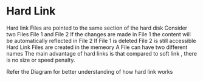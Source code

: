 # Hard Link 
Hard link Files are pointed to the same section of the hard disk 
Consider two Files File 1 and File 2 
If the changes are made in File 1 the content will be automatically reflected in File 2 
If File 1 is deleted File 2 is still accessible 
Hard Link Files are created in the memeory 
A File can have two different names 
The main advantage of hard links is that compared to soft link , there is no size or speed penalty.

Refer the Diagram for better understanding of how hard link works 

